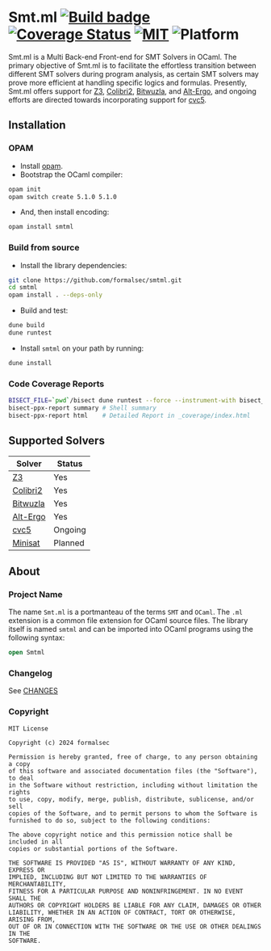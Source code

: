 # Smt.ml [![Build badge](https://github.com/formalsec/smtml/actions/workflows/build.yml/badge.svg)](https://github.com/formalsec/smtml/actions) [![Coverage Status](https://coveralls.io/repos/github/formalsec/smtml/badge.svg)](https://coveralls.io/github/formalsec/smtml) [![MIT](https://img.shields.io/github/license/formalsec/smtml)](LICENSE) ![Platform](https://img.shields.io/badge/platform-linux%20%7C%20macos-lightgrey)

Smt.ml is a Multi Back-end Front-end for SMT Solvers in OCaml. The primary
objective of Smt.ml is to facilitate the effortless transition between
different SMT solvers during program analysis, as certain SMT solvers may prove
more efficient at handling specific logics and formulas. Presently, Smt.ml
offers support for [Z3], [Colibri2], [Bitwuzla], and [Alt-Ergo], and ongoing
efforts are directed towards incorporating support for [cvc5].

## Installation

### OPAM

- Install [opam](https://opam.ocaml.org/doc/Install.html).
- Bootstrap the OCaml compiler:

```sh
opam init
opam switch create 5.1.0 5.1.0
```

- And, then install encoding:

```sh
opam install smtml
```

### Build from source

- Install the library dependencies:

```sh
git clone https://github.com/formalsec/smtml.git
cd smtml
opam install . --deps-only
```

- Build and test:

```sh
dune build
dune runtest
```

- Install `smtml` on your path by running:

```sh
dune install
```

### Code Coverage Reports

```sh
BISECT_FILE=`pwd`/bisect dune runtest --force --instrument-with bisect_ppx
bisect-ppx-report summary # Shell summary
bisect-ppx-report html    # Detailed Report in _coverage/index.html
```

## Supported Solvers

| Solver | Status |
|--------|--------|
| [Z3] | Yes |
| [Colibri2] | Yes |
| [Bitwuzla] | Yes |
| [Alt-Ergo] | Yes |
| [cvc5] | Ongoing |
| [Minisat] | Planned |

## About

### Project Name

The name `Smt.ml` is a portmanteau of the terms `SMT` and `OCaml`. The `.ml`
extension is a common file extension for OCaml source files. The library itself
is named `smtml` and can be imported into OCaml programs using the following
syntax:

```ocaml
open Smtml
```

### Changelog

See [CHANGES]

### Copyright

    MIT License

    Copyright (c) 2024 formalsec

    Permission is hereby granted, free of charge, to any person obtaining a copy
    of this software and associated documentation files (the "Software"), to deal
    in the Software without restriction, including without limitation the rights
    to use, copy, modify, merge, publish, distribute, sublicense, and/or sell
    copies of the Software, and to permit persons to whom the Software is
    furnished to do so, subject to the following conditions:

    The above copyright notice and this permission notice shall be included in all
    copies or substantial portions of the Software.

    THE SOFTWARE IS PROVIDED "AS IS", WITHOUT WARRANTY OF ANY KIND, EXPRESS OR
    IMPLIED, INCLUDING BUT NOT LIMITED TO THE WARRANTIES OF MERCHANTABILITY,
    FITNESS FOR A PARTICULAR PURPOSE AND NONINFRINGEMENT. IN NO EVENT SHALL THE
    AUTHORS OR COPYRIGHT HOLDERS BE LIABLE FOR ANY CLAIM, DAMAGES OR OTHER
    LIABILITY, WHETHER IN AN ACTION OF CONTRACT, TORT OR OTHERWISE, ARISING FROM,
    OUT OF OR IN CONNECTION WITH THE SOFTWARE OR THE USE OR OTHER DEALINGS IN THE
    SOFTWARE.

[Z3]: https://github.com/Z3Prover/z3
[Colibri2]: https://git.frama-c.com/pub/colibrics
[Bitwuzla]: https://github.com/bitwuzla/ocaml-bitwuzla
[Alt-Ergo]: https://github.com/OCamlPro/alt-ergo
[CVC5]: https://github.com/cvc5/cvc5
[Minisat]: https://github.com/c-cube/ocaml-minisat

[CHANGES]: /CHANGES.md
